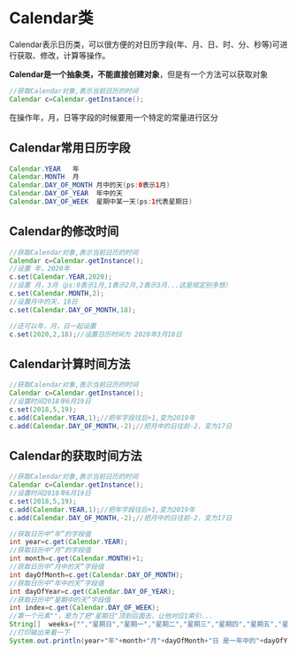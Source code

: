 # Calendar类
Calendar表示日历类，可以很方便的对日历字段(年、月、日、时、分、秒等)可进行获取、修改，计算等操作。

**Calendar是一个抽象类，不能直接创建对象**，但是有一个方法可以获取对象

```java
//获取Calendar对象,表示当前日历的时间
Calendar c=Calendar.getInstance();
```

在操作年，月，日等字段的时候要用一个特定的常量进行区分
## Calendar常用日历字段
```java
Calendar.YEAR	年
Calendar.MONTH	月
Calendar.DAY_OF_MONTH 月中的天(ps:0表示1月)
Calendar.DAY_OF_YEAR  年中的天
Calendar.DAY_OF_WEEK  星期中某一天(ps:1代表星期日)
```

## **Calendar的修改时间**

```java
//获取Calendar对象,表示当前日历的时间
Calendar c=Calendar.getInstance();
//设置 年，2020年
c.set(Calendar.YEAR,2020);
//设置 月，3月（ps:0表示1月,1表示2月,2表示3月...这是规定别多想）
c.set(Calendar.MONTH,2);
//设置月中的天，18日
c.set(Calendar.DAY_OF_MONTH,18);

//还可以年，月，日一起设置
c.set(2020,2,18);//设置日历时间为 2020年3月18日
```

## **Calendar计算时间方法**

```java
//获取Calendar对象,表示当前日历的时间
Calendar c=Calendar.getInstance();
//设置时间2018年6月19日
c.set(2018,5,19);
c.add(Calendar.YEAR,1);//把年字段往后+1,变为2019年
c.add(Calendar.DAY_OF_MONTH,-2);//把月中的日往前-2，变为17日
```

## **Calendar的获取时间方法**

```java
//获取Calendar对象,表示当前日历的时间
Calendar c=Calendar.getInstance();
//设置时间2018年6月19日
c.set(2018,5,19);
c.add(Calendar.YEAR,1);//把年字段往后+1,变为2019年
c.add(Calendar.DAY_OF_MONTH,-2);//把月中的日往前-2，变为17日

//获取日历中“年”的字段值
int year=c.get(Calendar.YEAR);
//获取日历中“月”的字段值
int month=c.get(Calendar.MONTH)+1;
//获取日历中“月中的天”字段值
int dayOfMonth=c.get(Calendar.DAY_OF_MONTH);
//获取日历中“年中的天”字段值
int dayOfYear=c.get(Calendar.DAY_OF_YEAR);
//获取日历中“星期中的天”字段值
int index=c.get(Calendar.DAY_OF_WEEK);
//第一个元素""，是为了把"星期日"顶到后面去，让他对应1索引...
String[]  weeks={"","星期日","星期一","星期二","星期三","星期四","星期五","星期六"}
//打印输出来看一下
System.out.println(year+"年"+month+"月"+dayOfMonth+"日 是一年中的"+dayOfYear+"天");
```
